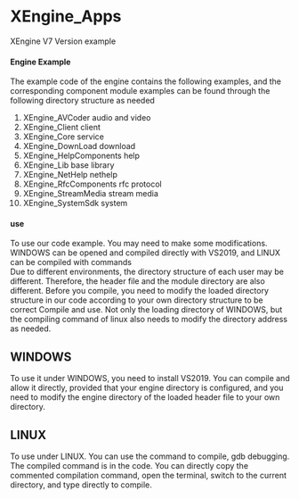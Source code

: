 # XEngine_Apps

XEngine V7 Version example

#### Engine Example
The example code of the engine contains the following examples, and the corresponding component module examples can be found through the following directory structure as needed  

1. XEngine_AVCoder                  audio and video   
2. XEngine_Client                   client  
3. XEngine_Core                     service  
4. XEngine_DownLoad                 download  
5. XEngine_HelpComponents           help  
6. XEngine_Lib                      base library  
7. XEngine_NetHelp                  nethelp  
9. XEngine_RfcComponents            rfc protocol    
10. XEngine_StreamMedia             stream media  
11. XEngine_SystemSdk               system  

#### use
To use our code example. You may need to make some modifications. WINDOWS can be opened and compiled directly with VS2019, and LINUX can be compiled with commands  
Due to different environments, the directory structure of each user may be different. Therefore, the header file and the module directory are also different. Before you compile, you need to modify the loaded directory structure in our code according to your own directory structure to be correct Compile and use. Not only the loading directory of WINDOWS, but the compiling command of linux also needs to modify the directory address as needed.

## WINDOWS
To use it under WINDOWS, you need to install VS2019. You can compile and allow it directly, provided that your engine directory is configured, and you need to modify the engine directory of the loaded header file to your own directory.
## LINUX
To use under LINUX. You can use the command to compile, gdb debugging. The compiled command is in the code. You can directly copy the commented compilation command, open the terminal, switch to the current directory, and type directly to compile.
